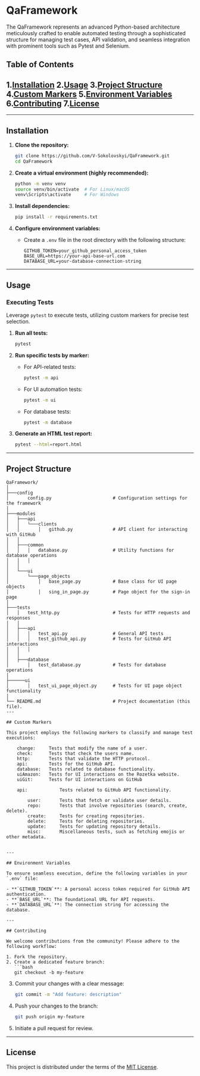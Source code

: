 # QaFramework

The QaFramework represents an advanced Python-based architecture meticulously crafted to enable automated testing through a sophisticated structure for managing test cases, API validation, and seamless integration with prominent tools such as Pytest and Selenium.

## Table of Contents
1.[Installation](#installation)
2.[Usage](#usage)
3.[Project Structure](#projectstructure)
4.[Custom Markers](#custommarkers)
5.[Environment Variables](#environmentvariables)
6.[Contributing](#Contributing)
7.[License](#license)
---




---

## Installation

1. **Clone the repository:**
   ```bash
   git clone https://github.com/V-Sokolovskyi/QaFramework.git
   cd QaFramework
   ```

2. **Create a virtual environment (highly recommended):**
   ```bash
   python -m venv venv
   source venv/bin/activate  # For Linux/macOS
   venv\Scripts\activate     # For Windows
   ```

3. **Install dependencies:**
   ```bash
   pip install -r requirements.txt
   ```

4. **Configure environment variables:**
   - Create a `.env` file in the root directory with the following structure:
     ```
     GITHUB_TOKEN=your_github_personal_access_token
     BASE_URL=https://your-api-base-url.com
     DATABASE_URL=your-database-connection-string
     ```

---

## Usage

### Executing Tests

Leverage `pytest` to execute tests, utilizing custom markers for precise test selection.

1. **Run all tests:**
   ```bash
   pytest
   ```

2. **Run specific tests by marker:**
   - For API-related tests:
     ```bash
     pytest -m api
     ```
   - For UI automation tests:
     ```bash
     pytest -m ui
     ```
   - For database tests:
     ```bash
     pytest -m database
     ```

3. **Generate an HTML test report:**
   ```bash
   pytest --html=report.html
   ```

---

## Project Structure

```
QaFramework/
│               
├───config
│       config.py                       # Configuration settings for the framework
│       
├───modules
│   ├───api
│   │   └───clients
│   │       │   github.py               # API client for interacting with GitHub
│   │               
│   ├───common
│   │   │   database.py                 # Utility functions for database operations
│   │   │   
│   │           
│   └───ui
│       └───page_objects
│           │   base_page.py            # Base class for UI page objects
│           │   sing_in_page.py         # Page object for the sign-in page
│                   
├───tests
│   │   test_http.py                    # Tests for HTTP requests and responses
│   │   
│   ├───api
│   │   │   test_api.py                 # General API tests
│   │   │   test_github_api.py          # Tests for GitHub API interactions
│   │   │   
│   │           
│   ├───database
│       │   test_database.py            # Tests for database operations
│             
├──────ui
│       │   test_ui_page_object.py      # Tests for UI page object functionality
│ 
└── README.md                           # Project documentation (this file).         
---

## Custom Markers

This project employs the following markers to classify and manage test executions:

    change:     Tests that modify the name of a user.
    check:      Tests that check the users name.
    http:       Tests that validate the HTTP protocol.
    api:        Tests for the GitHub API.
    database:   Tests related to database functionality.
    uiAmazon:   Tests for UI interactions on the Rozetka website.
    uiGit:      Tests for UI interactions on GitHub 
    
    api:            Tests related to GitHub API functionality.
    
        user:       Tests that fetch or validate user details.
        repo:       Tests that involve repositories (search, create, delete).
        create:     Tests for creating repositories.
        delete:     Tests for deleting repositories.
        update:     Tests for updating repository details.
        misc:       Miscellaneous tests, such as fetching emojis or other metadata.
    

---

## Environment Variables

To ensure seamless execution, define the following variables in your `.env` file:

- **`GITHUB_TOKEN`**: A personal access token required for GitHub API authentication.
- **`BASE_URL`**: The foundational URL for API requests.
- **`DATABASE_URL`**: The connection string for accessing the database.

---

## Contributing

We welcome contributions from the community! Please adhere to the following workflow:

1. Fork the repository.
2. Create a dedicated feature branch:
   ```bash
   git checkout -b my-feature
   ```
3. Commit your changes with a clear message:
   ```bash
   git commit -m "Add feature: description"
   ```
4. Push your changes to the branch:
   ```bash
   git push origin my-feature
   ```
5. Initiate a pull request for review.

---

## License

This project is distributed under the terms of the [MIT License](LICENSE).

